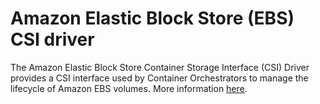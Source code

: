 # Amazon Elastic Block Store (EBS) CSI driver

The Amazon Elastic Block Store Container Storage Interface (CSI) Driver provides a CSI interface used by Container Orchestrators to manage the lifecycle of Amazon EBS volumes. More information [here](https://github.com/kubernetes-sigs/aws-ebs-csi-driver/tree/master).
